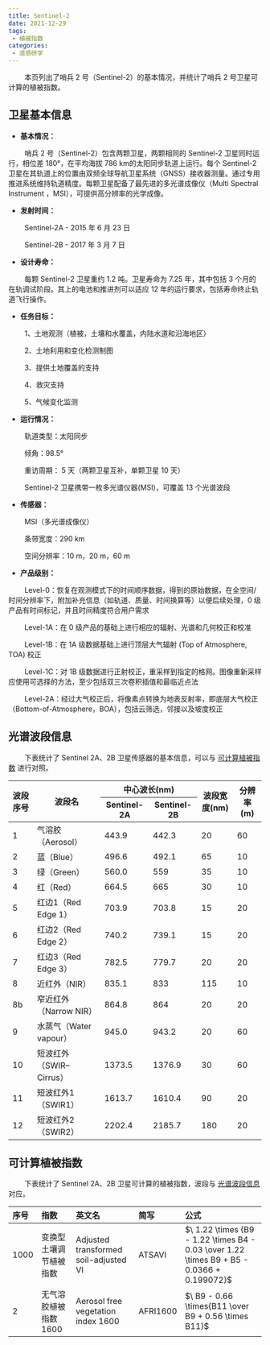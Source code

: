 ```yaml
---
title: Sentinel-2
date: 2021-12-29
tags:
 - 植被指数
categories:
 - 遥感研学
---
```


&emsp;&emsp; 本页列出了哨兵 2 号（Sentinel-2）的基本情况，并统计了哨兵 2 号卫星可计算的植被指数。

<!--more-->

## 卫星基本信息

+ **基本情况：**

&emsp;&emsp; 哨兵 2 号（Sentinel-2）包含两颗卫星，两颗相同的 Sentinel-2 卫星同时运行，相位差 180°，在平均海拔 786 km的太阳同步轨道上运行。每个 Sentinel-2 卫星在其轨道上的位置由双频全球导航卫星系统（GNSS）接收器测量。通过专用推进系统维持轨道精度。每颗卫星配备了最先进的多光谱成像仪（Multi Spectral Instrument ，MSI），可提供高分辨率的光学成像。

+ **发射时间：**

&emsp;&emsp; Sentinel-2A - 2015 年 6 月 23 日

&emsp;&emsp; Sentinel-2B - 2017 年 3 月 7 日

+ **设计寿命：**

&emsp;&emsp; 每颗 Sentinel-2 卫星重约 1.2 吨。卫星寿命为 7.25 年，其中包括 3 个月的在轨调试阶段。其上的电池和推进剂可以适应 12 年的运行要求，包括寿命终止轨道飞行操作。

+ **任务目标：**

&emsp;&emsp; 1、土地观测（植被，土壤和水覆盖，内陆水道和沿海地区）

&emsp;&emsp; 2、土地利用和变化检测制图

&emsp;&emsp; 3、提供土地覆盖的支持

&emsp;&emsp; 4、救灾支持

&emsp;&emsp; 5、气候变化监测

+ **运行情况：**

&emsp;&emsp; 轨道类型：太阳同步

&emsp;&emsp; 倾角：98.5°

&emsp;&emsp; 重访周期： 5 天（两颗卫星互补，单颗卫星 10 天）

&emsp;&emsp; Sentinel-2 卫星携带一枚多光谱仪器(MSI)，可覆盖 13 个光谱波段

+ **传感器：**

&emsp;&emsp; MSI（多光谱成像仪）

&emsp;&emsp; 条带宽度：290 km

&emsp;&emsp; 空间分辨率：10 m，20 m，60 m

+ **产品级别：**

&emsp;&emsp; Level-0：恢复在观测模式下的时间顺序数据，得到的原始数据，在全空间/时间分辨率下，附加补充信息（如轨道、质量、时间换算等）以便后续处理，0 级产品有时间标记，并且时间精度符合用户需求

&emsp;&emsp; Level-1A：在 0 级产品的基础上进行相应的辐射、光谱和几何校正和校准

&emsp;&emsp; Level-1B：在 1A 级数据基础上进行顶层大气辐射 (Top of Atmosphere, TOA) 校正

&emsp;&emsp; Level-1C：对 1B 级数据进行正射校正，重采样到指定的格网。图像重新采样应使用可选择的方法，至少包括双三次卷积插值和最临近点法

&emsp;&emsp; Level-2A：经过大气校正后，将像素点转换为地表反射率，即底层大气校正（Bottom-of-Atmosphere，BOA），包括云筛选，邻接以及坡度校正

## 光谱波段信息

&emsp;&emsp; 下表统计了 Sentinel 2A、2B 卫星传感器的基本信息，可以与 [可计算植被指数](1.Sentinel-2.html#可计算植被指数) 进行对照。

<table>
    <thead>
        <tr>
            <th rowspan=2>波段序号</th>
            <th rowspan=2>波段名</th>
            <th colspan=2>中心波长(nm)</th>
            <th rowspan=2>波段宽度(nm)</th>
            <th rowspan=2>分辨率(m)</th>
        </tr>
        <tr>
           <th >Sentinel-2A</th>
           <th >Sentinel-2B</th>
        </tr>
    </thead>
    <tbody>
        <tr>
            <td >1</td>
            <td >气溶胶（Aerosol）</td>
            <td >443.9</td>
            <td >442.3</td>
            <td >20</td>
            <td >60</td>
        </tr>
        <tr> 
            <td >2</td>
            <td >蓝（Blue）</td>
            <td >496.6</td>
            <td >492.1</td>
            <td >65</td>
            <td >10</td>
        </tr>
        <tr>
            <td >3</td>
            <td >绿（Green）</td>
            <td >560.0</td>
            <td >559</td>
            <td >35</td>
            <td >10</td>
        </tr>
        <tr>
            <td >4</td>
            <td >红（Red）</td>
            <td >664.5</td>
            <td >665</td>
            <td >30</td>
            <td >10</td>
        </tr>
        <tr>
            <td >5</td>
            <td >红边1（Red Edge 1）</td>
            <td >703.9</td>
            <td >703.8</td>
            <td >15</td>
            <td >20</td>
        </tr>
        <tr>
            <td >6</td>
            <td >红边2（Red Edge 2）</td>
            <td >740.2</td>
            <td >739.1</td>
            <td >15</td>
            <td >20</td>
        </tr>
        <tr>
            <td >7</td>
            <td >红边3（Red Edge 3）</td>
            <td >782.5</td>
            <td >779.7</td>
            <td >20</td>
            <td >20</td>
        </tr>
        <tr>
            <td >8</td>
            <td >近红外（NIR）</td>
            <td >835.1</td>
            <td >833</td>
            <td >115</td>
            <td >10</td>
        </tr>
        <tr>
            <td >8b</td>
            <td >窄近红外（Narrow NIR）</td>
            <td >864.8</td>
            <td >864</td>
            <td >20</td>
            <td >20</td>
        </tr>
        <tr>
            <td >9</td>
            <td >水蒸气（Water vapour）</td>
            <td >945.0</td>
            <td >943.2</td>
            <td >20</td>
            <td >60</td>
        </tr>
        <tr>
            <td >10</td>
            <td >短波红外（SWIR–Cirrus）</td>
            <td >1373.5</td>
            <td >1376.9</td>
            <td >30</td>
            <td >60</td>
        </tr>
        <tr>
            <td >11</td>
            <td >短波红外1（SWIR1）</td>
            <td >1613.7</td>
            <td >1610.4</td>
            <td >90</td>
            <td >20</td>
        </tr>
        <tr>
            <td >12</td>
            <td >短波红外2（SWIR2）</td>
            <td >2202.4</td>
            <td >2185.7</td>
            <td >180</td>
            <td >20</td>
        </tr>
    </tbody>
</table>


## 可计算植被指数

&emsp;&emsp; 下表统计了 Sentinel 2A、2B 卫星可计算的植被指数，波段与 [光谱波段信息](1.Sentinel-2.html#光谱波段信息) 对应。

| 序号 | 指数 | 英文名| 简写 | 公式 |
|:---| :--- | :--- | :--- | :---- |
|1000| 变换型土壤调节植被指数 | Adjusted transformed soil-adjusted VI | ATSAVI | $\ 1.22 \times  {B9 - 1.22 \times B4 - 0.03 \over 1.22 \times B9 + B5 - 0.0366 + 0.199072}$ |
|2|无气溶胶植被指数1600|Aerosol free vegetation index 1600| AFRI1600|$\ B9 - 0.66 \times{B11 \over  B9 + 0.56  \times B11}$ |





